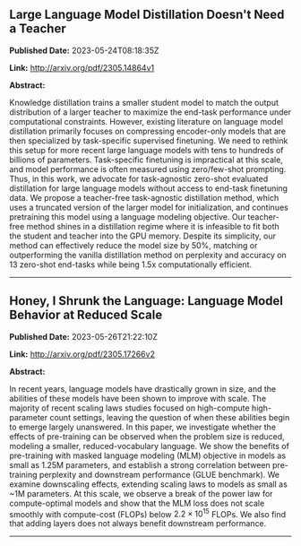 ## Large Language Model Distillation Doesn't Need a Teacher

**Published Date:** 2023-05-24T08:18:35Z

**Link:** http://arxiv.org/pdf/2305.14864v1

**Abstract:**

  Knowledge distillation trains a smaller student model to match the output
distribution of a larger teacher to maximize the end-task performance under
computational constraints. However, existing literature on language model
distillation primarily focuses on compressing encoder-only models that are then
specialized by task-specific supervised finetuning. We need to rethink this
setup for more recent large language models with tens to hundreds of billions
of parameters. Task-specific finetuning is impractical at this scale, and model
performance is often measured using zero/few-shot prompting. Thus, in this
work, we advocate for task-agnostic zero-shot evaluated distillation for large
language models without access to end-task finetuning data. We propose a
teacher-free task-agnostic distillation method, which uses a truncated version
of the larger model for initialization, and continues pretraining this model
using a language modeling objective. Our teacher-free method shines in a
distillation regime where it is infeasible to fit both the student and teacher
into the GPU memory. Despite its simplicity, our method can effectively reduce
the model size by 50\%, matching or outperforming the vanilla distillation
method on perplexity and accuracy on 13 zero-shot end-tasks while being 1.5x
computationally efficient.


---

## Honey, I Shrunk the Language: Language Model Behavior at Reduced Scale

**Published Date:** 2023-05-26T21:22:10Z

**Link:** http://arxiv.org/pdf/2305.17266v2

**Abstract:**

  In recent years, language models have drastically grown in size, and the
abilities of these models have been shown to improve with scale. The majority
of recent scaling laws studies focused on high-compute high-parameter count
settings, leaving the question of when these abilities begin to emerge largely
unanswered. In this paper, we investigate whether the effects of pre-training
can be observed when the problem size is reduced, modeling a smaller,
reduced-vocabulary language. We show the benefits of pre-training with masked
language modeling (MLM) objective in models as small as 1.25M parameters, and
establish a strong correlation between pre-training perplexity and downstream
performance (GLUE benchmark). We examine downscaling effects, extending scaling
laws to models as small as ~1M parameters. At this scale, we observe a break of
the power law for compute-optimal models and show that the MLM loss does not
scale smoothly with compute-cost (FLOPs) below $2.2 \times 10^{15}$ FLOPs. We
also find that adding layers does not always benefit downstream performance.


---

